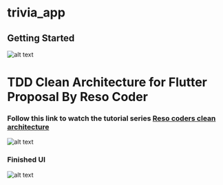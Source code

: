 # trivia_app


## Getting Started
![alt text](https://blog.cleancoder.com/uncle-bob/images/2012-08-13-the-clean-architecture/CleanArchitecture.jpg)

# TDD Clean Architecture for Flutter Proposal By Reso Coder
### Follow this link to watch the tutorial series [Reso coders clean architecture](https://resocoder.com/flutter-clean-architecture-tdd/)

![alt text](https://i0.wp.com/resocoder.com/wp-content/uploads/2019/08/Clean-Architecture-Flutter-Diagram.png?w=556&ssl=1)

### Finished UI
![alt text](https://i1.wp.com/resocoder.com/wp-content/uploads/2019/09/app-ui.png?resize=576%2C1024&ssl=10)
